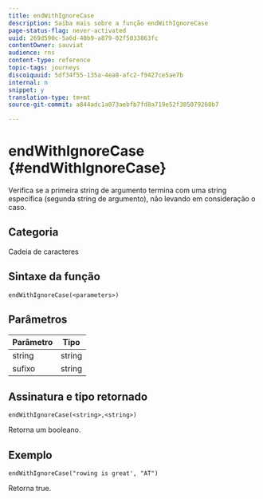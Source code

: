 ```yaml
---
title: endWithIgnoreCase
description: Saiba mais sobre a função endWithIgnoreCase
page-status-flag: never-activated
uuid: 269d590c-5a6d-40b9-a879-02f5033863fc
contentOwner: sauviat
audience: rns
content-type: reference
topic-tags: journeys
discoiquuid: 5df34f55-135a-4ea8-afc2-f9427ce5ae7b
internal: n
snippet: y
translation-type: tm+mt
source-git-commit: a844adc1a073aebfb7fd8a719e52f305079260b7

---
```



# endWithIgnoreCase {#endWithIgnoreCase}

Verifica se a primeira string de argumento termina com uma string específica (segunda string de argumento), não levando em consideração o caso.

## Categoria

Cadeia de caracteres

## Sintaxe da função

`endWithIgnoreCase(<parameters>)`

## Parâmetros

| Parâmetro | Tipo |
|-----------|------------------|
| string | string |
| sufixo | string |

## Assinatura e tipo retornado

`endWithIgnoreCase(<string>,<string>)`

Retorna um booleano.

## Exemplo

`endWithIgnoreCase("rowing is great', "AT")`

Retorna true.
